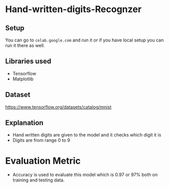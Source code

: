# Hand-written-digits-Recognzer

## Setup
You can go to ```colab.google.com``` and run it or if you have local setup you can run it there as well. 

## Libraries used
* Tensorflow
* Matplotlib

## Dataset
https://www.tensorflow.org/datasets/catalog/mnist

## Explanation
* Hand written digits are given to the model and it checks which digit it is
* Digits are from range 0 to 9

# Evaluation Metric
* Accuracy is used to evaluate this model which is 0.97 or 97% both on training and testing data.


